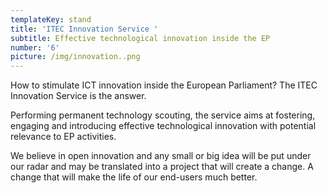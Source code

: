 ```yaml
---
templateKey: stand
title: 'ITEC Innovation Service '
subtitle: Effective technological innovation inside the EP
number: '6'
picture: /img/innovation..png
---
```

How to stimulate ICT innovation inside the European Parliament? The ITEC Innovation Service is the answer.

Performing permanent technology scouting, the service aims at fostering, engaging and introducing effective technological innovation with potential relevance to EP activities.

We believe in open innovation and any small or big idea will be put under our radar and may be translated into a project that will create a change. A change that will make the life of our end-users much better.
